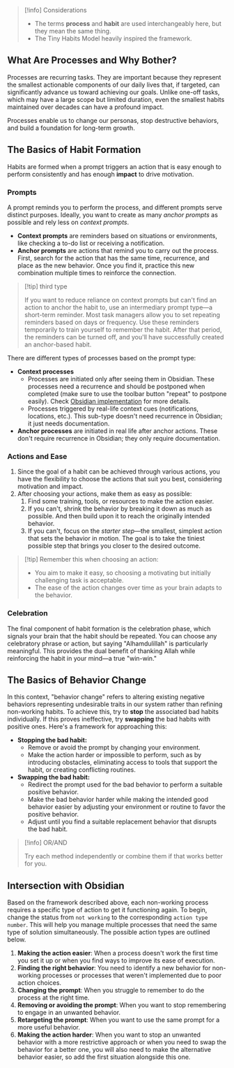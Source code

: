 > [!info] Considerations
> 
> 
> * The terms **process** and **habit** are used interchangeably here, but they mean the same thing.
> * The Tiny Habits Model heavily inspired the framework.
> 


## What Are Processes and Why Bother?

Processes are recurring tasks. They are important because they represent the smallest actionable components of our daily lives that, if targeted, can significantly advance us toward achieving our goals. Unlike one-off tasks, which may have a large scope but limited duration, even the smallest habits maintained over decades can have a profound impact.

Processes enable us to change our personas, stop destructive behaviors, and build a foundation for long-term growth.

## The Basics of Habit Formation

Habits are formed when a prompt triggers an action that is easy enough to perform consistently and has enough **impact** to drive motivation.

### Prompts

A prompt reminds you to perform the process, and different prompts serve distinct purposes. Ideally, you want to create as many _anchor prompts_ as possible and rely less on _context prompts_.

* **Context prompts** are reminders based on situations or environments, like checking a to-do list or receiving a notification.
* **Anchor prompts** are actions that remind you to carry out the process. First, search for the action that has the same time, recurrence, and place as the new behavior. Once you find it, practice this new combination multiple times to reinforce the connection.

> [!tip] third type
> 
> 
> If you want to reduce reliance on context prompts but can't find an action to anchor the habit to, use an intermediary prompt type—a short-term reminder. Most task managers allow you to set repeating reminders based on days or frequency. Use these reminders temporarily to train yourself to remember the habit. After that period, the reminders can be turned off, and you'll have successfully created an anchor-based habit.
> 


There are different types of processes based on the prompt type:

* **Context processes**
    * Processes are initiated only after seeing them in Obsidian. These processes need a recurrence and should be postponed when completed (make sure to use the toolbar button "repeat" to postpone easily). Check [Obsidian implementation](Resources/Obsidian%20implementation.md) for more details.
    * Processes triggered by real-life context cues (notifications, locations, etc.). This sub-type doesn't need recurrence in Obsidian; it just needs documentation.
* **Anchor processes** are initiated in real life after anchor actions. These don't require recurrence in Obsidian; they only require documentation.

### Actions and Ease

1. Since the goal of a habit can be achieved through various actions, you have the flexibility to choose the actions that suit you best, considering motivation and impact.
2. After choosing your actions, make them as easy as possible:
    1. Find some training, tools, or resources to make the action easier.
    2. If you can't, shrink the behavior by breaking it down as much as possible. And then build upon it to reach the originally intended behavior.
    3. If you can't, focus on the _starter step_—the smallest, simplest action that sets the behavior in motion. The goal is to take the tiniest possible step that brings you closer to the desired outcome.

> [!tip] Remember this when choosing an action:
> 
> 
> * You aim to make it easy, so choosing a motivating but initially challenging task is acceptable.
> * The ease of the action changes over time as your brain adapts to the behavior.
> 


### Celebration

The final component of habit formation is the celebration phase, which signals your brain that the habit should be repeated. You can choose any celebratory phrase or action, but saying "Alhamdulillah" is particularly meaningful. This provides the dual benefit of thanking Allah while reinforcing the habit in your mind—a true "win-win."

## The Basics of Behavior Change

In this context, "behavior change" refers to altering existing negative behaviors representing undesirable traits in our system rather than refining non-working habits. To achieve this, try to **stop** the associated bad habits individually. If this proves ineffective, try **swapping** the bad habits with positive ones. Here's a framework for approaching this:

* **Stopping the bad habit:**
    * Remove or avoid the prompt by changing your environment.
    * Make the action harder or impossible to perform, such as by introducing obstacles, eliminating access to tools that support the habit, or creating conflicting routines.
* **Swapping the bad habit:**
    * Redirect the prompt used for the bad behavior to perform a suitable positive behavior.
    * Make the bad behavior harder while making the intended good behavior easier by adjusting your environment or routine to favor the positive behavior.
    * Adjust until you find a suitable replacement behavior that disrupts the bad habit.

> [!info] OR/AND
> 
> 
> Try each method independently or combine them if that works better for you.
> 


## Intersection with Obsidian

Based on the framework described above, each non-working process requires a specific type of action to get it functioning again. To begin, change the status from `not working` to the corresponding `action type number`. This will help you manage multiple processes that need the same type of solution simultaneously. The possible action types are outlined below.

1. **Making the action easier**: When a process doesn't work the first time you set it up or when you find ways to improve its ease of execution.
2. **Finding the right behavior**: You need to identify a new behavior for non-working processes or processes that weren't implemented due to poor action choices.
3. **Changing the prompt**: When you struggle to remember to do the process at the right time.
4. **Removing or avoiding the prompt**: When you want to stop remembering to engage in an unwanted behavior.
5. **Retargeting the prompt**: When you want to use the same prompt for a more useful behavior.
6. **Making the action harder**: When you want to stop an unwanted behavior with a more restrictive approach or when you need to swap the behavior for a better one, you will also need to make the alternative behavior easier, so add the first situation alongside this one.
